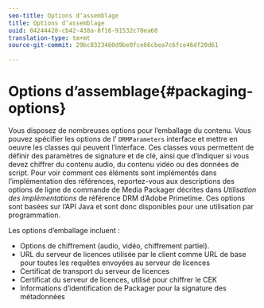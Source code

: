 ```yaml
---
seo-title: Options d’assemblage
title: Options d’assemblage
uuid: 04244428-cb42-438a-8f16-91532c70ea60
translation-type: tm+mt
source-git-commit: 29bc8323460d9be0fce66cbea7c6fce46df20d61

---
```



# Options d’assemblage{#packaging-options}

Vous disposez de nombreuses options pour l’emballage du contenu. Vous pouvez spécifier les options de l’ `DRMParameters` interface et mettre en oeuvre les classes qui peuvent l’interface. Ces classes vous permettent de définir des paramètres de signature et de clé, ainsi que d’indiquer si vous devez chiffrer du contenu audio, du contenu vidéo ou des données de script. Pour voir comment ces éléments sont implémentés dans l’implémentation des références, reportez-vous aux descriptions des options de ligne de commande de Media Packager décrites dans *Utilisation des implémentations* de référence DRM d’Adobe Primetime. Ces options sont basées sur l’API Java et sont donc disponibles pour une utilisation par programmation.

Les options d’emballage incluent :

* Options de chiffrement (audio, vidéo, chiffrement partiel).
* URL du serveur de licences utilisée par le client comme URL de base pour toutes les requêtes envoyées au serveur de licences
* Certificat de transport du serveur de licences
* Certificat du serveur de licences, utilisé pour chiffrer le CEK
* Informations d’identification de Packager pour la signature des métadonnées

